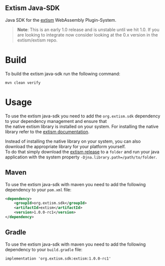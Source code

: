 Extism Java-SDK
---

Java SDK for the [extism](https://extism.org/) WebAssembly Plugin-System.

> **Note**: This is an early 1.0 release and is unstable until we hit 1.0. If you are looking to integrate now consider looking at the 0.x version in the extism/extism repo.

# Build

To build the extism java-sdk run the following command:

```
mvn clean verify
```

# Usage

To use the extism java-sdk you need to add the `org.extism.sdk` dependency to your dependency management and ensure that  
the native extism library is installed on your system. For installing the native library refer to the [extism documentation](https://extism.org/docs/install).

Instead of installing the native library on your system, you can also download the appropriate library for your platform
yourself.  
To do that simply download the [extism release](https://github.com/extism/extism/releases) to a `folder` and  run your java application with the system property `-Djna.library.path=/path/to/folder`.

## Maven
To use the extism java-sdk with maven you need to add the following dependency to your `pom.xml` file:
```xml
<dependency>
    <groupId>org.extism.sdk</groupId>
    <artifactId>extism</artifactId>
    <version>1.0.0-rc1</version>
</dependency>
```

## Gradle
To use the extism java-sdk with maven you need to add the following dependency to your `build.gradle` file:

```
implementation 'org.extism.sdk:extism:1.0.0-rc1'
```

